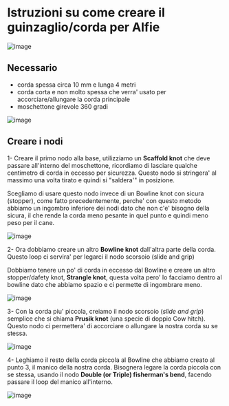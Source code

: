 # Istruzioni su come creare il guinzaglio/corda per Alfie

![image](imgs/00_guinzaglio.jpg)

## Necessario
- corda spessa circa 10 mm e lunga 4 metri
- corda corta e non molto spessa che verra' usato per accorciare/allungare la
corda principale
- moschettone girevole 360 gradi

![image](imgs/0_necessario.jpg)


## Creare i nodi

1- Creare il primo nodo alla base, utilizziamo un **Scaffold knot** che deve
passare all'interno del moschettone, ricordiamo di lasciare qualche centimetro
di corda in eccesso per sicurezza.
Questo nodo si stringera' al massimo una volta tirato e quindi si "saldera'" in
posizione.

Scegliamo di usare questo nodo invece di un Bowline knot con sicura (stopper), come fatto
precedentemente, perche' con questo metodo abbiamo un ingombro inferiore dei
nodi dato che non c'e' bisogno della sicura, il che rende la corda meno pesante
in quel punto e quindi meno peso per il cane.

![image](imgs/1_scaffold_moschettone.jpg)

2- Ora dobbiamo creare un altro **Bowline knot** dall'altra parte della corda.
Questo loop ci servira' per legarci il nodo scorsoio (slide and grip)

Dobbiamo tenere un po' di corda in eccesso dal Bowline e creare un altro
stopper/dafety knot, **Strangle knot**, questa volta pero' lo facciamo dentro al
bowline dato che abbiamo spazio e ci permette di ingombrare meno.

![image](imgs/2_bowline_manico.jpg)

3- Con la corda piu' piccola, creiamo il nodo scorsoio (_slide and grip_) semplice
che si chiama **Prusik knot** (una specie di doppio Cow hitch). Questo nodo ci
permettera' di accorciare o allungare la nostra corda su se stessa.

![image](imgs/3_prusik_knot_slide_and_grip.jpg)

4- Leghiamo il resto della corda piccola al Bowline che abbiamo creato al punto 3,
il manico della nostra corda. Bisognera legare la corda piccola con se stessa,
usando il nodo **Double (or Triple) fisherman's bend**, facendo passare il loop del manico
all'interno.

![image](imgs/4_double_fishermans_bend.jpg)
